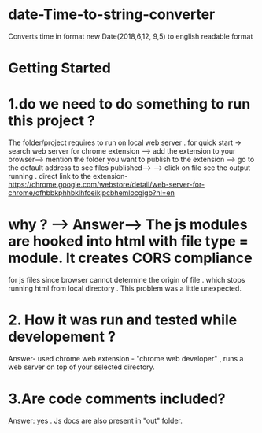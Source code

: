 # date-Time-to-string-converter
Converts time in format new Date(2018,6,12, 9,5) to english readable format

# Getting Started

# 1.do we need to do something to run this project ?

The folder/project requires to run on local web server .
for quick start -> search web server for chrome extension --> add the extension to your browser-->
mention the folder you want to publish to the extension --> go to the default address to see files published-->
--> click on file see the output running .
direct link to the extension- https://chrome.google.com/webstore/detail/web-server-for-chrome/ofhbbkphhbklhfoeikjpcbhemlocgigb?hl=en

# why ? --> Answer--> The js modules are hooked into html with file type = module. It creates CORS compliance 
for js files since browser cannot determine the origin of file .
which stops running html from local directory . This problem was a little  unexpected.

# 2. How it was run and tested while developement ?
Answer- used chrome web extension - "chrome web developer" , runs a web server on top of your selected directory.

# 3.Are code comments included?
Answer: yes . Js docs are also present in "out" folder.
